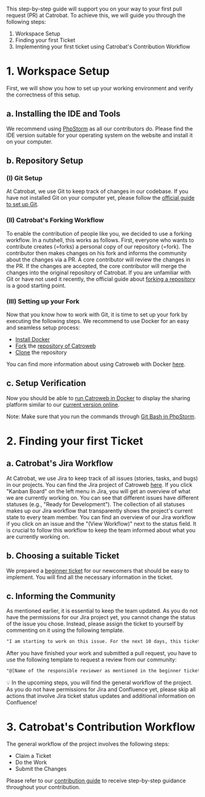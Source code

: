 This step-by-step guide will support you on your way to your first pull request (PR) at Catrobat. To achieve this, we will guide you through the following steps:
1. Workspace Setup
2. Finding your first Ticket
3. Implementing your first ticket using Catrobat's Contribution Workflow

# 1. Workspace Setup
First, we will show you how to set up your working environment and verify the correctness of this setup.


## a. Installing the IDE and Tools
We recommend using [PhpStorm](https://www.jetbrains.com/phpstorm/) as all our contributors do. Please find the IDE version suitable for your operating system on the website and install it on your computer.


## b. Repository Setup
### (I) Git Setup
At Catrobat, we use Git to keep track of changes in our codebase. If you have not installed Git on your computer yet, please follow the [official guide to set up Git](https://docs.github.com/en/get-started/quickstart/set-up-git).

### (II) Catrobat's Forking Workflow
To enable the contribution of people like you, we decided to use a forking workflow. In a nutshell, this works as follows. First, everyone who wants to contribute creates (=forks) a personal copy of our repository (=fork). The contributor then makes changes on his fork and informs the community about the changes via a PR. A core contributor will review the changes in the PR. If the changes are accepted, the core contributor will merge the changes into the original repository of Catrobat.
If you are unfamiliar with Git or have not used it recently, the official guide about [forking a repository](https://docs.github.com/en/get-started/quickstart/fork-a-repo) is a good starting point.

### (III) Setting up your Fork
Now that you know how to work with Git, it is time to set up your fork by executing the following steps. We recommend to use Docker for an easy and seamless setup process:
- [Install Docker](https://github.com/Catrobat/Catroweb/wiki/Docker#install-docker)
- [Fork](https://docs.github.com/en/get-started/quickstart/fork-a-repo#forking-a-repository) the [repository of Catroweb](https://github.com/Catrobat/Catroweb)
- [Clone](https://github.com/Catrobat/Catroweb/wiki/Docker#checkout-the-catroweb-project) the repository

You can find more information about using Catroweb with Docker [here](https://github.com/Catrobat/Catroweb/wiki/Docker#introduction-to-catroweb-with-docker).


## c. Setup Verification
Now you should be able to [run Catroweb in Docker](https://github.com/Catrobat/Catroweb/wiki/Docker#running-catroweb-dev-in-docker) to display the sharing platform similar to our [current version online](https://share.catrob.at/app/).

Note: Make sure that you run the commands through [Git Bash in PhpStorm](https://medium.com/code-complete/using-git-bash-with-phpstorm-10f8d54a96da).



# 2. Finding your first Ticket


## a. Catrobat's Jira Workflow
At Catrobat, we use Jira to keep track of all issues (stories, tasks, and bugs) in our projects. You can find the Jira project of Catroweb [here](https://jira.catrob.at/projects/SHARE/issues/SHARE-527?filter=allopenissues).
If you click "Kanban Board" on the left menu in Jira, you will get an overview of what we are currently working on. You can see that different issues have different statuses (e.g., "Ready for Development"). The collection of all statuses makes up our Jira workflow that transparently shows the project's current state to every team member. You can find an overview of our Jira workflow if you click on an issue and the "(View Workflow)" next to the status field.
It is crucial to follow this workflow to keep the team informed about what you are currently working on.


## b. Choosing a suitable Ticket
We prepared a [beginner ticket](https://jira.catrob.at/browse/SHARE-532) for our newcomers that should be easy to implement. You will find all the necessary information in the ticket.


## c. Informing the Community
As mentioned earlier, it is essential to keep the team updated. As you do not have the permissions for our Jira project yet, you cannot change the status of the issue you chose. Instead, please assign the ticket to yourself by commenting on it using the following template.

```diff
"I am starting to work on this issue. For the next 10 days, this ticket is assigned to me. If I am not able to create a pull request within 10 days, anybody else can take over this issue."
```

After you have finished your work and submitted a pull request, you have to use the following template to request a review from our community:

```diff
"@[Name of the responsible reviewer as mentioned in the beginner ticket] please review my pull request [Link to PR on GitHub (e.g., https://github.com/Catrobat/Catroid/pull/4580)]."
```

💡 In the upcoming steps, you will find the general workflow of the project. As you do not have permissions for Jira and Confluence yet, please skip all actions that involve Jira ticket status updates and additional information on Confluence!



# 3. Catrobat's Contribution Workflow
The general workflow of the project involves the following steps:
- Claim a Ticket
- Do the Work
- Submit the Changes

Please refer to our [contribution guide](https://github.com/Catrobat/Catroweb/blob/develop/.github/contributing.md) to receive step-by-step guidance throughout your contribution.
